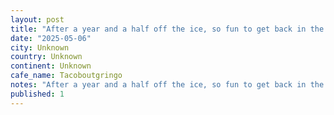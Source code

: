 ```yaml
---
layout: post
title: "After a year and a half off the ice, so fun to get back in the game. A bit of a higher pace than Iâm used to, and boxing while a great workout is nothing compared to fast shifts. Thank god for @taco"
date: "2025-05-06"
city: Unknown
country: Unknown
continent: Unknown
cafe_name: Tacoboutgringo
notes: "After a year and a half off the ice, so fun to get back in the game. A bit of a higher pace than Iâm used to, and boxing while a great workout is nothing compared to fast shifts. Thank god for @tacoboutgringo downstairs to sate my post game appetite!"
published: 1
---
```

